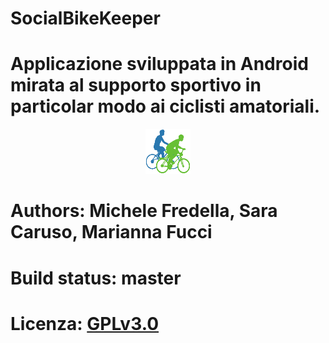  
# SocialBikeKeeper

# Applicazione sviluppata in Android mirata al supporto sportivo in particolar modo ai ciclisti amatoriali.
<p align=center>
<img src="https://github.com/mfredella/SocialBikeKeeper/blob/master/app/src/main/res/drawable/ic_launcher.png">

</p>

# Authors: Michele Fredella, Sara Caruso, Marianna Fucci

# Build status: master <img src="https://travis-ci.org/mfredella/SocialBikeKeeper.svg" alt="" data-canonical-src="https://api.travis-ci.org/mfredella/SocialBikeKeeper.svg?branch=master" style="max-width:100%;">
# Licenza: <a href="https://github.com/mfredella/SocialBikeKeeper/blob/master/LICENSE">GPLv3.0</a>

